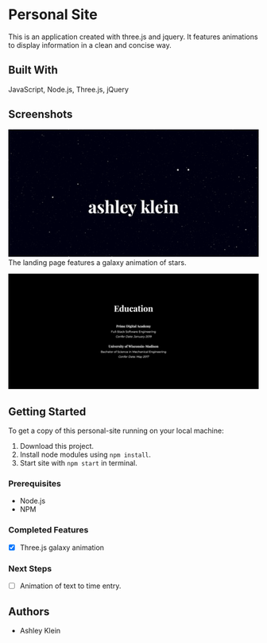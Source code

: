 # Personal Site

This is an application created with three.js and jquery. It features animations to display information in a clean and concise way.

## Built With

JavaScript, Node.js, Three.js, jQuery

## Screenshots
![landing](screenshots/landing.png)
The landing page features a galaxy animation of stars.

![education](screenshots/education.png)

## Getting Started

To get a copy of this personal-site running on your local machine:

1. Download this project.
2. Install node modules using `npm install`.
3. Start site with `npm start` in terminal.

### Prerequisites

- Node.js
- NPM

### Completed Features

- [x] Three.js galaxy animation

### Next Steps

- [ ] Animation of text to time entry.

## Authors

* Ashley Klein
